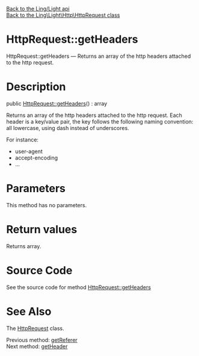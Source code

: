 [Back to the Ling/Light api](https://github.com/lingtalfi/Light/blob/master/doc/api/Ling/Light.md)<br>
[Back to the Ling\Light\Http\HttpRequest class](https://github.com/lingtalfi/Light/blob/master/doc/api/Ling/Light/Http/HttpRequest.md)


HttpRequest::getHeaders
================



HttpRequest::getHeaders — Returns an array of the http headers attached to the http request.




Description
================


public [HttpRequest::getHeaders](https://github.com/lingtalfi/Light/blob/master/doc/api/Ling/Light/Http/HttpRequest/getHeaders.md)() : array




Returns an array of the http headers attached to the http request.
Each header is a key/value pair, the key follows the following naming convention: all lowercase,
using dash instead of underscores.

For instance:
- user-agent
- accept-encoding
- ...




Parameters
================

This method has no parameters.


Return values
================

Returns array.








Source Code
===========
See the source code for method [HttpRequest::getHeaders](https://github.com/lingtalfi/Light/blob/master/Http/HttpRequest.php#L310-L313)


See Also
================

The [HttpRequest](https://github.com/lingtalfi/Light/blob/master/doc/api/Ling/Light/Http/HttpRequest.md) class.

Previous method: [getReferer](https://github.com/lingtalfi/Light/blob/master/doc/api/Ling/Light/Http/HttpRequest/getReferer.md)<br>Next method: [getHeader](https://github.com/lingtalfi/Light/blob/master/doc/api/Ling/Light/Http/HttpRequest/getHeader.md)<br>

